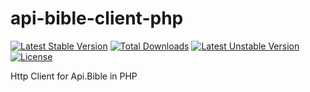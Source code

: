 # api-bible-client-php
[![Latest Stable Version](https://poser.pugx.org/jasonrobel/api-bible-client-php/v)](//packagist.org/packages/jasonrobel/api-bible-client-php) [![Total Downloads](https://poser.pugx.org/jasonrobel/api-bible-client-php/downloads)](//packagist.org/packages/jasonrobel/api-bible-client-php) [![Latest Unstable Version](https://poser.pugx.org/jasonrobel/api-bible-client-php/v/unstable)](//packagist.org/packages/jasonrobel/api-bible-client-php) [![License](https://poser.pugx.org/jasonrobel/api-bible-client-php/license)](//packagist.org/packages/jasonrobel/api-bible-client-php)

Http Client for Api.Bible in PHP
